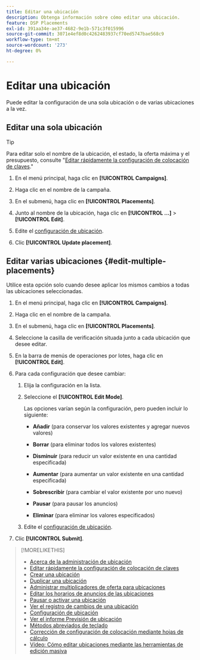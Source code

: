 ```yaml
---
title: Editar una ubicación
description: Obtenga información sobre cómo editar una ubicación.
feature: DSP Placements
exl-id: 391aa34e-ae37-4682-9e1b-571c3f015996
source-git-commit: 3071e4ef8d0c4262483937cf70ed5747bae568c9
workflow-type: tm+mt
source-wordcount: '273'
ht-degree: 0%

---
```


# Editar una ubicación

Puede editar la configuración de una sola ubicación o de varias ubicaciones a la vez.

<!-- Some placements don't have this option. Clarify which placement types aren't eligible -- is it PG placements, or all placements using private inventory? And anything else? -->

## Editar una sola ubicación

>[!TIP]
>
> Para editar solo el nombre de la ubicación, el estado, la oferta máxima y el presupuesto, consulte &quot;[Editar rápidamente la configuración de colocación de claves](/help/dsp/campaign-management/placements/placement-quick-edit.md).&quot;

1. En el menú principal, haga clic en **[!UICONTROL Campaigns]**.

1. Haga clic en el nombre de la campaña.

1. En el submenú, haga clic en **[!UICONTROL Placements]**.

1. Junto al nombre de la ubicación, haga clic en  **[!UICONTROL ...]** > **[!UICONTROL Edit]**.

1. Edite el [configuración de ubicación](placement-settings.md).

1. Clic **[!UICONTROL Update placement]**.

## Editar varias ubicaciones {#edit-multiple-placements}

Utilice esta opción solo cuando desee aplicar los mismos cambios a todas las ubicaciones seleccionadas.

1. En el menú principal, haga clic en **[!UICONTROL Campaigns]**.

1. Haga clic en el nombre de la campaña.

1. En el submenú, haga clic en **[!UICONTROL Placements]**.

1. Seleccione la casilla de verificación situada junto a cada ubicación que desee editar.

1. En la barra de menús de operaciones por lotes, haga clic en **[!UICONTROL Edit]**.

1. Para cada configuración que desee cambiar:

   1. Elija la configuración en la lista.

   1. Seleccione el **[!UICONTROL Edit Mode]**.

      Las opciones varían según la configuración, pero pueden incluir lo siguiente:

      * **Añadir** (para conservar los valores existentes y agregar nuevos valores)

      * **Borrar** (para eliminar todos los valores existentes)

      * **Disminuir** (para reducir un valor existente en una cantidad especificada)

      * **Aumentar** (para aumentar un valor existente en una cantidad especificada)

      * **Sobrescribir** (para cambiar el valor existente por uno nuevo)

      * **Pausar** (para pausar los anuncios)

      * **Eliminar** (para eliminar los valores especificados)

   1. Edite el [configuración de ubicación](placement-settings.md).

1. Clic **[!UICONTROL Submit]**.

>[!MORELIKETHIS]
>
>* [Acerca de la administración de ubicación](placement-about.md)
>* [Editar rápidamente la configuración de colocación de claves](placement-quick-edit.md)
>* [Crear una ubicación](placement-create.md)
>* [Duplicar una ubicación](placement-duplicate.md)
>* [Administrar multiplicadores de oferta para ubicaciones](placement-manage-bid-multipliers.md)
>* [Editar los horarios de anuncios de las ubicaciones](placement-edit-ad-schedule.md)
>* [Pausar o activar una ubicación](placement-pause-activate.md)
>* [Ver el registro de cambios de una ubicación](placement-change-log.md)
>* [Configuración de ubicación](placement-settings.md)
>* [Ver el informe Previsión de ubicación](/help/dsp/campaign-management/reports/placement-forecast.md)
>* [Métodos abreviados de teclado](/help/dsp/campaign-management/reports/keyboard-shortcuts.md)
>* [Corrección de configuración de colocación mediante hojas de cálculo](/help/dsp/campaign-management/qa/qa-about.md)
>* [Vídeo: Cómo editar ubicaciones mediante las herramientas de edición masiva](https://experienceleague.adobe.com/docs/advertising-learn/tutorials/dsp/bulk-edit-placement-tools.html)

